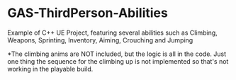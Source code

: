 # GAS-ThirdPerson-Abilities
 Example of C++ UE Project, featuring several abilities such as Climbing, Weapons, Sprinting, Inventory, Aiming, Crouching and Jumping

*The climbing anims are NOT included, but the logic is all in the code. Just one thing the sequence for the climbing up is not implemented so that's not working in the playable build.
